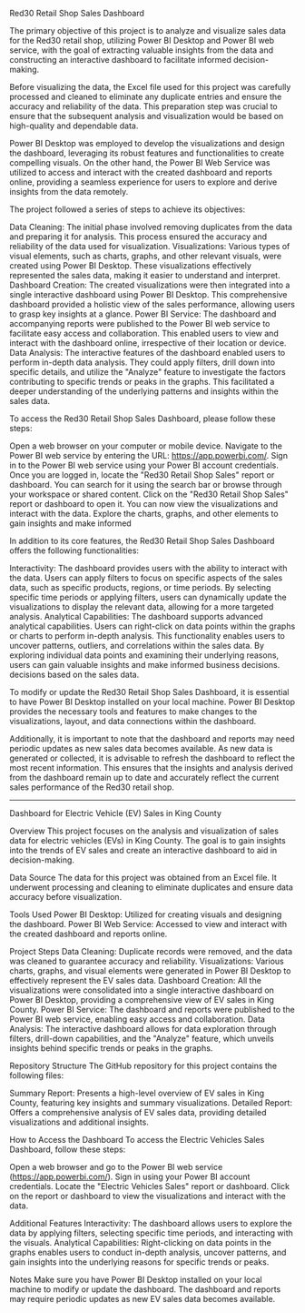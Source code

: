 Red30 Retail Shop Sales Dashboard

The primary objective of this project is to analyze and visualize sales data for the Red30 retail shop, utilizing Power BI Desktop and Power BI web service, with the goal of extracting valuable insights from the data and constructing an interactive dashboard to facilitate informed decision-making.

Before visualizing the data, the Excel file used for this project was carefully processed and cleaned to eliminate any duplicate entries and ensure the accuracy and reliability of the data. This preparation step was crucial to ensure that the subsequent analysis and visualization would be based on high-quality and dependable data.

Power BI Desktop was employed to develop the visualizations and design the dashboard, leveraging its robust features and functionalities to create compelling visuals. On the other hand, the Power BI Web Service was utilized to access and interact with the created dashboard and reports online, providing a seamless experience for users to explore and derive insights from the data remotely.

The project followed a series of steps to achieve its objectives:

Data Cleaning: The initial phase involved removing duplicates from the data and preparing it for analysis. This process ensured the accuracy and reliability of the data used for visualization.
Visualizations: Various types of visual elements, such as charts, graphs, and other relevant visuals, were created using Power BI Desktop. These visualizations effectively represented the sales data, making it easier to understand and interpret.
Dashboard Creation: The created visualizations were then integrated into a single interactive dashboard using Power BI Desktop. This comprehensive dashboard provided a holistic view of the sales performance, allowing users to grasp key insights at a glance.
Power BI Service: The dashboard and accompanying reports were published to the Power BI web service to facilitate easy access and collaboration. This enabled users to view and interact with the dashboard online, irrespective of their location or device.
Data Analysis: The interactive features of the dashboard enabled users to perform in-depth data analysis. They could apply filters, drill down into specific details, and utilize the "Analyze" feature to investigate the factors contributing to specific trends or peaks in the graphs. This facilitated a deeper understanding of the underlying patterns and insights within the sales data.

To access the Red30 Retail Shop Sales Dashboard, please follow these steps:

Open a web browser on your computer or mobile device.
Navigate to the Power BI web service by entering the URL: https://app.powerbi.com/.
Sign in to the Power BI web service using your Power BI account credentials.
Once you are logged in, locate the "Red30 Retail Shop Sales" report or dashboard. You can search for it using the search bar or browse through your workspace or shared content.
Click on the "Red30 Retail Shop Sales" report or dashboard to open it.
You can now view the visualizations and interact with the data. Explore the charts, graphs, and other elements to gain insights and make informed 

In addition to its core features, the Red30 Retail Shop Sales Dashboard offers the following functionalities:

Interactivity: The dashboard provides users with the ability to interact with the data. Users can apply filters to focus on specific aspects of the sales data, such as specific products, regions, or time periods. By selecting specific time periods or applying filters, users can dynamically update the visualizations to display the relevant data, allowing for a more targeted analysis.
Analytical Capabilities: The dashboard supports advanced analytical capabilities. Users can right-click on data points within the graphs or charts to perform in-depth analysis. This functionality enables users to uncover patterns, outliers, and correlations within the sales data. By exploring individual data points and examining their underlying reasons, users can gain valuable insights and make informed business decisions.
decisions based on the sales data.

To modify or update the Red30 Retail Shop Sales Dashboard, it is essential to have Power BI Desktop installed on your local machine. Power BI Desktop provides the necessary tools and features to make changes to the visualizations, layout, and data connections within the dashboard.

Additionally, it is important to note that the dashboard and reports may need periodic updates as new sales data becomes available. As new data is generated or collected, it is advisable to refresh the dashboard to reflect the most recent information. This ensures that the insights and analysis derived from the dashboard remain up to date and accurately reflect the current sales performance of the Red30 retail shop.

-----------------------------------------------------------------------------------------------------

Dashboard for Electric Vehicle (EV) Sales in King County

Overview
This project focuses on the analysis and visualization of sales data for electric vehicles (EVs) in King County. The goal is to gain insights into the trends of EV sales and create an interactive dashboard to aid in decision-making.

Data Source
The data for this project was obtained from an Excel file. It underwent processing and cleaning to eliminate duplicates and ensure data accuracy before visualization.

Tools Used
Power BI Desktop: Utilized for creating visuals and designing the dashboard.
Power BI Web Service: Accessed to view and interact with the created dashboard and reports online.

Project Steps
Data Cleaning: Duplicate records were removed, and the data was cleaned to guarantee accuracy and reliability.
Visualizations: Various charts, graphs, and visual elements were generated in Power BI Desktop to effectively represent the EV sales data.
Dashboard Creation: All the visualizations were consolidated into a single interactive dashboard on Power BI Desktop, providing a comprehensive view of EV sales in King County.
Power BI Service: The dashboard and reports were published to the Power BI web service, enabling easy access and collaboration.
Data Analysis: The interactive dashboard allows for data exploration through filters, drill-down capabilities, and the "Analyze" feature, which unveils insights behind specific trends or peaks in the graphs.

Repository Structure
The GitHub repository for this project contains the following files:

Summary Report: Presents a high-level overview of EV sales in King County, featuring key insights and summary visualizations.
Detailed Report: Offers a comprehensive analysis of EV sales data, providing detailed visualizations and additional insights.

How to Access the Dashboard
To access the Electric Vehicles Sales Dashboard, follow these steps:

Open a web browser and go to the Power BI web service (https://app.powerbi.com/).
Sign in using your Power BI account credentials.
Locate the "Electric Vehicles Sales" report or dashboard.
Click on the report or dashboard to view the visualizations and interact with the data.

Additional Features
Interactivity: The dashboard allows users to explore the data by applying filters, selecting specific time periods, and interacting with the visuals.
Analytical Capabilities: Right-clicking on data points in the graphs enables users to conduct in-depth analysis, uncover patterns, and gain insights into the underlying reasons for specific trends or peaks.

Notes
Make sure you have Power BI Desktop installed on your local machine to modify or update the dashboard.
The dashboard and reports may require periodic updates as new EV sales data becomes available.
